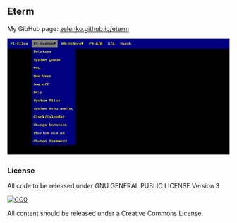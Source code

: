 ## Eterm
My GibHub page: [zelenko.github.io/eterm](https://zelenko.github.io/eterm/)



![Eterm](https://raw.githubusercontent.com/zelenko/zelenko.github.io/master/eterm/eterm.png)


### License

All code to be released under GNU GENERAL PUBLIC LICENSE Version 3

[![CC0](http://mirrors.creativecommons.org/presskit/buttons/88x31/svg/cc-zero.svg)](https://creativecommons.org/publicdomain/zero/1.0/)

All content should be released under a Creative Commons License.
